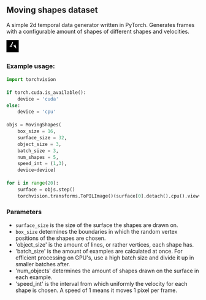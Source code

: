 ## Moving shapes dataset

A simple 2d temporal data generator written in PyTorch. Generates frames with a configurable amount of shapes of different shapes and velocities.

![Image](example%20images/objs1.jpg?raw=true)

### Example usage:
```Python
import torchvision

if torch.cuda.is_available():
    device = 'cuda'
else:
    device = 'cpu'

objs = MovingShapes(
    box_size = 16,
    surface_size = 32,
    object_size = 3,
    batch_size = 3,
    num_shapes = 5,
    speed_int = (1,3),
    device=device)

for i in range(20):
    surface = objs.step()
    torchvision.transforms.ToPILImage()(surface[0].detach().cpu().view(32,32)).show()
```

### Parameters

- `surface_size` is the size of the surface the shapes are drawn on.
- `box_size` determines the boundaries in which the random vertex positions of the shapes are chosen. 
- 'object_size' is the amount of lines, or rather vertices, each shape has.
- 'batch_size' is the amount of examples are calculated at once. For efficient processing on GPU's, use a high batch size and divide it up in smaller batches after.
- 'num_objects' determines the amount of shapes drawn on the surface in each example.
- 'speed_int' is the interval from which uniformly the velocity for each shape is chosen. A speed of 1 means it moves 1 pixel per frame.

